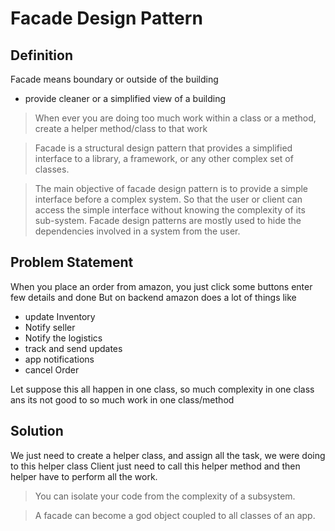 # Facade Design Pattern


## Definition
Facade means boundary or outside of the building
- provide cleaner or a simplified view of a building


> When ever you are doing too much work within a class or a method, create a helper method/class to that work

> Facade is a structural design pattern that provides a simplified interface to a library, a framework, or any other complex set of classes.

> The main objective of facade design pattern is to provide a simple interface before a complex system.
> So that the user or client can access the simple interface without knowing the complexity of its sub-system.
> Facade design patterns are mostly used to hide the dependencies involved in a system from the user.




## Problem Statement
When you place an order from amazon, you just click some buttons enter few details and done
But on backend amazon does a lot of things like
- update Inventory
- Notify seller
- Notify the logistics
- track and send updates
- app notifications
- cancel Order


Let suppose this all happen in one class, so much complexity in one class ans its not good to so much work in one class/method


## Solution

We just need to create a helper class, and assign all the task, we were doing to this helper class
Client just need to call this helper method and then helper have to perform all the work.


> You can isolate your code from the complexity of a subsystem.

> A facade can become a god object coupled to all classes of an app.